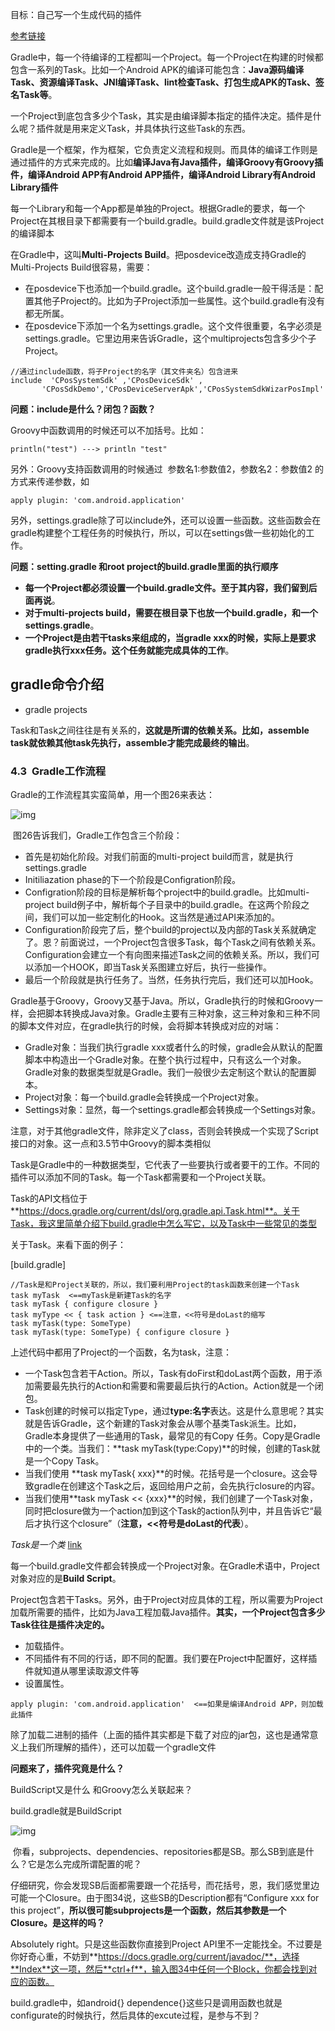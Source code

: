 目标：自己写一个生成代码的插件



[参考链接](http://www.infoq.com/cn/articles/android-in-depth-gradle)



Gradle中，每一个待编译的工程都叫一个Project。每一个Project在构建的时候都包含一系列的Task。比如一个Android APK的编译可能包含：**Java源码编译Task、资源编译Task、JNI编译Task、lint检查Task、打包生成APK的Task、签名Task等**。



一个Project到底包含多少个Task，其实是由编译脚本指定的插件决定。插件是什么呢？插件就是用来定义Task，并具体执行这些Task的东西。



Gradle是一个框架，作为框架，它负责定义流程和规则。而具体的编译工作则是通过插件的方式来完成的。比如**编译Java有Java插件，编译Groovy有Groovy插件，编译Android APP有Android APP插件，编译Android Library有Android Library插件**



每一个Library和每一个App都是单独的Project。根据Gradle的要求，每一个Project在其根目录下都需要有一个build.gradle。build.gradle文件就是该Project的编译脚本



在Gradle中，这叫**Multi-Projects Build**。把posdevice改造成支持Gradle的Multi-Projects Build很容易，需要：

- 在posdevice下也添加一个build.gradle。这个build.gradle一般干得活是：配置其他子Project的。比如为子Project添加一些属性。这个build.gradle有没有都无所属。
- 在posdevice下添加一个名为settings.gradle。这个文件很重要，名字必须是settings.gradle。它里边用来告诉Gradle，这个multiprojects包含多少个子Project。



```
//通过include函数，将子Project的名字（其文件夹名）包含进来  
include  'CPosSystemSdk' ,'CPosDeviceSdk' ,  
       'CPosSdkDemo','CPosDeviceServerApk','CPosSystemSdkWizarPosImpl'  
```

**问题：include是什么？闭包？函数？**

Groovy中函数调用的时候还可以不加括号。比如：

```
println("test") ---> println "test"
```

另外：Groovy支持函数调用的时候通过  参数名1:参数值2，参数名2：参数值2 的方式来传递参数，如

```
apply plugin: 'com.android.application'
```

另外，settings.gradle除了可以include外，还可以设置一些函数。这些函数会在gradle构建整个工程任务的时候执行，所以，可以在settings做一些初始化的工作。



**问题：setting.gradle 和root project的build.gradle里面的执行顺序**





- **每一个Project都必须设置一个build.gradle文件。至于其内容，我们留到后面再说**。
- **对于multi-projects build，需要在根目录下也放一个build.gradle，和一个settings.gradle**。
- **一个Project是由若干tasks来组成的，当gradle xxx的时候，实际上是要求gradle执行xxx任务。这个任务就能完成具体的工作**。



## **gradle命令介绍**

* gradle projects



Task和Task之间往往是有关系的，**这就是所谓的依赖关系。比如，assemble task就依赖其他task先执行，assemble才能完成最终的输出**。







### 4.3  Gradle工作流程

Gradle的工作流程其实蛮简单，用一个图26来表达：

![img](http://cdn3.infoqstatic.com/statics_s1_20161220-0322/resource/articles/android-in-depth-gradle/zh/resources/image028.png)

 图26告诉我们，Gradle工作包含三个阶段：

- 首先是初始化阶段。对我们前面的multi-project build而言，就是执行settings.gradle
- Initiliazation phase的下一个阶段是Configration阶段。
- Configration阶段的目标是解析每个project中的build.gradle。比如multi-project build例子中，解析每个子目录中的build.gradle。在这两个阶段之间，我们可以加一些定制化的Hook。这当然是通过API来添加的。
- Configuration阶段完了后，整个build的project以及内部的Task关系就确定了。恩？前面说过，一个Project包含很多Task，每个Task之间有依赖关系。Configuration会建立一个有向图来描述Task之间的依赖关系。所以，我们可以添加一个HOOK，即当Task关系图建立好后，执行一些操作。
- 最后一个阶段就是执行任务了。当然，任务执行完后，我们还可以加Hook。





Gradle基于Groovy，Groovy又基于Java。所以，Gradle执行的时候和Groovy一样，会把脚本转换成Java对象。Gradle主要有三种对象，这三种对象和三种不同的脚本文件对应，在gradle执行的时候，会将脚本转换成对应的对端：

- Gradle对象：当我们执行gradle xxx或者什么的时候，gradle会从默认的配置脚本中构造出一个Gradle对象。在整个执行过程中，只有这么一个对象。Gradle对象的数据类型就是Gradle。我们一般很少去定制这个默认的配置脚本。
- Project对象：每一个build.gradle会转换成一个Project对象。
- Settings对象：显然，每一个settings.gradle都会转换成一个Settings对象。

注意，对于其他gradle文件，除非定义了class，否则会转换成一个实现了Script接口的对象。这一点和3.5节中Groovy的脚本类相似





Task是Gradle中的一种数据类型，它代表了一些要执行或者要干的工作。不同的插件可以添加不同的Task。每一个Task都需要和一个Project关联。

Task的API文档位于**https://docs.gradle.org/current/dsl/org.gradle.api.Task.html**。关于Task，我这里简单介绍下build.gradle中怎么写它，以及Task中一些常见的类型



关于Task。来看下面的例子：

[build.gradle]

```
//Task是和Project关联的，所以，我们要利用Project的task函数来创建一个Task  
task myTask  <==myTask是新建Task的名字  
task myTask { configure closure }  
task myType << { task action } <==注意，<<符号是doLast的缩写  
task myTask(type: SomeType)  
task myTask(type: SomeType) { configure closure } 
```

上述代码中都用了Project的一个函数，名为task，注意：

- 一个Task包含若干Action。所以，Task有doFirst和doLast两个函数，用于添加需要最先执行的Action和需要和需要最后执行的Action。Action就是一个闭包。
- Task创建的时候可以指定Type，通过**type:名字**表达。这是什么意思呢？其实就是告诉Gradle，这个新建的Task对象会从哪个基类Task派生。比如，Gradle本身提供了一些通用的Task，最常见的有Copy 任务。Copy是Gradle中的一个类。当我们：**task myTask(type:Copy)**的时候，创建的Task就是一个Copy Task。
- 当我们使用 **task myTask{ xxx}**的时候。花括号是一个closure。这会导致gradle在创建这个Task之后，返回给用户之前，会先执行closure的内容。
- 当我们使用**task myTask << {xxx}**的时候，我们创建了一个Task对象，同时把closure做为一个action加到这个Task的action队列中，并且告诉它“最后才执行这个closure”（**注意，<<符号是doLast的代表**）。





*Task是一个类*  [link](https://docs.gradle.org/2.14.1/userguide/custom_tasks.html)





每一个build.gradle文件都会转换成一个Project对象。在Gradle术语中，Project对象对应的是**Build Script**。

Project包含若干Tasks。另外，由于Project对应具体的工程，所以需要为Project加载所需要的插件，比如为Java工程加载Java插件。**其实，一个Project包含多少Task往往是插件决定的。**



- 加载插件。
- 不同插件有不同的行话，即不同的配置。我们要在Project中配置好，这样插件就知道从哪里读取源文件等
- 设置属性。



```
apply plugin: 'com.android.application'  <==如果是编译Android APP，则加载此插件
```

除了加载二进制的插件（上面的插件其实都是下载了对应的jar包，这也是通常意义上我们所理解的插件），还可以加载一个gradle文件

**问题来了，插件究竟是什么？**



BuildScript又是什么  和Groovy怎么关联起来？

build.gradle就是BuildScript



![img](http://cdn3.infoqstatic.com/statics_s1_20161220-0322/resource/articles/android-in-depth-gradle/zh/resources/image037.png)

 你看，subprojects、dependencies、repositories都是SB。那么SB到底是什么？它是怎么完成所谓配置的呢？

仔细研究，你会发现SB后面都需要跟一个花括号，而花括号，恩，我们感觉里边可能一个Closure。由于图34说，这些SB的Description都有“Configure xxx for this project”，**所以很可能subprojects是一个函数，然后其参数是一个Closure。是这样的吗？**

Absolutely right。只是这些函数你直接到Project API里不一定能找全。不过要是你好奇心重，不妨到**https://docs.gradle.org/current/javadoc/**，选择**Index**这一项，然后**ctrl+f**，输入图34中任何一个Block，你都会找到对应的函数。





build.gradle中，如android{} dependence{}这些只是调用函数也就是configurate的时候执行，然后具体的excute过程，是参与不到？

